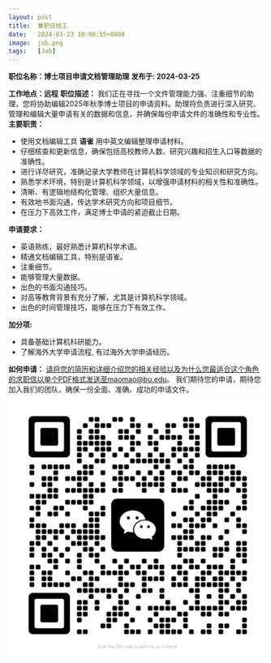 ```yaml
---
layout: post
title:  兼职日结工
date:   2024-03-23 10:00:55+0800
image:  job.png
tags:   [Job]
---
```


**职位名称：博士项目申请文档管理助理**
**发布于: 2024-03-25**

**工作地点：远程**
**职位描述：** 我们正在寻找一个文件管理能力强、注重细节的助理，您将协助编辑2025年秋季博士项目的申请资料。助理将负责进行深入研究、管理和编辑大量申请有关的数据和信息，并确保每份申请文件的准确性和专业性。
**主要职责：**

- 使用文档编辑工具 **语雀** 用中英文编辑整理申请材料。
- 仔细核查和更新信息，确保包括高校教师人数、研究兴趣和招生入口等数据的准确性。
- 进行详尽研究，准确记录大学教师在计算机科学领域的专业知识和研究方向。
- 熟悉学术环境，特别是计算机科学领域，以增强申请材料的相关性和准确性。
- 清晰、有逻辑地结构化管理、组织大量信息。
- 有效地书面沟通，传达学术研究方向和项目细节。
- 在压力下高效工作，满足博士申请的紧迫截止日期。

**申请要求：**

- 英语熟练，最好熟悉计算机科学术语。
- 精通文档编辑工具，特别是语雀。
- 注重细节。
- 能够管理大量数据。
- 出色的书面沟通技巧。
- 对高等教育背景有充分了解，尤其是计算机科学领域。
- 出色的时间管理技巧，能够在压力下有效工作。

**加分项:**

- 具备基础计算机科研能力。
- 了解海外大学申请流程, 有过海外大学申请经历。

**如何申请：** 请将您的简历和详细介绍您的相关经验以及为什么您最适合这个角色的求职信以单个PDF格式发送至maomao@bu.edu。 我们期待您的申请，期待您加入我们的团队，确保一份全面、准确、成功的申请文件。

![WeChat](img/WeChat.png)

